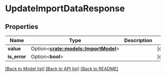 # UpdateImportDataResponse

## Properties

Name | Type | Description | Notes
------------ | ------------- | ------------- | -------------
**value** | Option<[**crate::models::ImportModel**](ImportModel.md)> |  | [optional]
**is_error** | Option<**bool**> |  | [optional]

[[Back to Model list]](../README.md#documentation-for-models) [[Back to API list]](../README.md#documentation-for-api-endpoints) [[Back to README]](../README.md)


